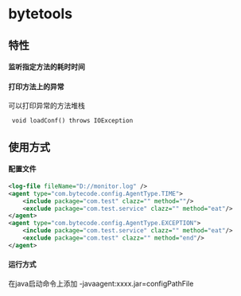 # bytetools


## 特性

#### 监听指定方法的耗时时间

#### 打印方法上的异常


可以打印异常的方法堆栈

` void loadConf() throws IOException`


## 使用方式

#### 配置文件

```xml
<log-file fileName="D://monitor.log" />
<agent type="com.bytecode.config.AgentType.TIME">
    <include package="com.test" clazz="" method=""/>
    <exclude package="com.test.service" clazz="" method="eat"/>
</agent>
<agent type="com.bytecode.config.AgentType.EXCEPTION">
    <include package="com.test.service" clazz="" method="eat"/>
    <exclude package="com.test" clazz="" method="end"/>
</agent>
```

#### 运行方式

在java启动命令上添加 -javaagent:xxxx.jar=configPathFile


